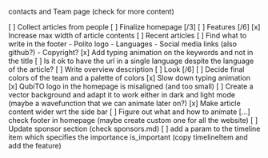 contacts and Team page (check for more content)

[ ] Collect articles from people
[ ] Finalize homepage [/3]
    [ ] Features [/6]
        [x] Increase max width of article contents
        [ ] Recent articles
        [ ] Find what to write in the footer
            - Polito logo
            - Languages
            - Social media links (also github?)
            - Copyright?
        [x] Add typing animation on the keywords and not in the title
        [ ] Is it ok to have the url in a single language despite the language of the article?
        [ ] Write overview description
    [ ] Look [/6]
        [ ] Decide final colors of the team and a palette of colors
        [x] Slow down typing animation
        [x] QubiTO logo in the homepage is misaligned (and too small)
        [ ] Create a vector background and adapt it to work either in dark and light mode (maybe a wavefunction that we can animate later on?)
        [x] Make article content wider wrt the side bar
        [ ] Figure out what and how to animate
        [...] check footer in homepage (maybe create custom one for all the website)
        [ ] Update sponsor section (check sponsors.md)
        [ ] add a param to the timeline item which specifies the importance is_important (copy timelineItem and add the feature)
        

